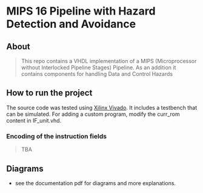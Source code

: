 # MIPS 16 Pipeline with Hazard Detection and Avoidance

## About
> This repo contains a VHDL implementation of a MIPS (Microprocessor without Interlocked Pipeline Stages) Pipeline. As an addition it contains components for handling Data and Control Hazards

## How to run the project
The source code was tested using [Xilinx Vivado](https://www.xilinx.com/products/design-tools/vivado.html). It includes a testbench that can be simulated. For adding a custom program, modify the curr_rom content in IF_unit.vhd.

### Encoding of the instruction fields
> TBA

## Diagrams
- see the documentation pdf for diagrams and more explanations.